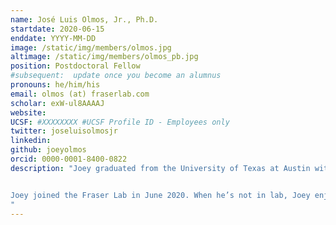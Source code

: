 ```yaml
---
name: José Luis Olmos, Jr., Ph.D.
startdate: 2020-06-15
enddate: YYYY-MM-DD
image: /static/img/members/olmos.jpg
altimage: /static/img/members/olmos_pb.jpg
position: Postdoctoral Fellow
#subsequent:  update once you become an alumnus
pronouns: he/him/his
email: olmos (at) fraserlab.com
scholar: exW-ul8AAAAJ
website:
UCSF: #XXXXXXXX #UCSF Profile ID - Employees only
twitter: joseluisolmosjr
linkedin:
github: joeyolmos
orcid: 0000-0001-8400-0822
description: "Joey graduated from the University of Texas at Austin with a degree in Biochemistry. He received his PhD in Biochemistry and Cell Biology from Rice University. As a graduate student with [George Phillips](http://www.phillipslab.org/), his thesis work involved method development of mix-and-inject serial crystallography for structural enzymology using X-ray free electron lasers.


Joey joined the Fraser Lab in June 2020. When he’s not in lab, Joey enjoys discovering new music, reading, and going on long walks around the city.
"
---
```


